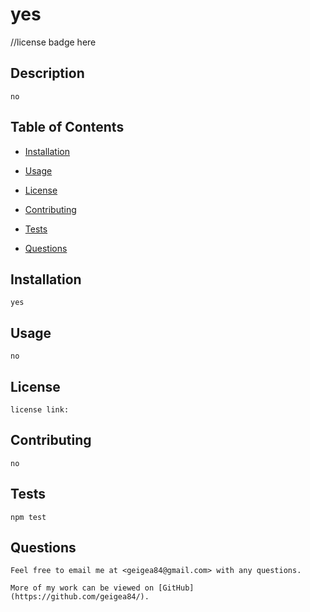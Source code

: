 # yes
  //license badge here

  ## Description
    no

  ## Table of Contents

  * [Installation](#installation)
    
  * [Usage](#usage)

  * [License](#license)

  * [Contributing](#contributing)
    
  * [Tests](#tests)

  * [Questions](#questions)
    
  ## Installation
    yes
  ## Usage
    no
  ## License
    license link: 
  ## Contributing
    no
  ## Tests
    npm test
  ## Questions
    Feel free to email me at <geigea84@gmail.com> with any questions.
    
    More of my work can be viewed on [GitHub](https://github.com/geigea84/).

